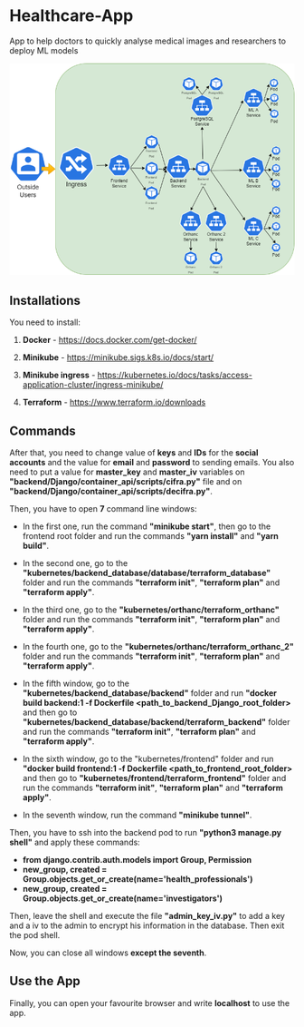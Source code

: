 # Healthcare-App
App to help doctors to quickly analyse medical images and researchers to deploy ML models

![App Architecture](./kubernetes_cluster.drawio.png "App Architecture")

## Installations

You need to install:

1. **Docker** - https://docs.docker.com/get-docker/
 
2. **Minikube** - https://minikube.sigs.k8s.io/docs/start/

3. **Minikube ingress** - https://kubernetes.io/docs/tasks/access-application-cluster/ingress-minikube/

4. **Terraform** - https://www.terraform.io/downloads

## Commands

After that, you need to change value of **keys** and **IDs** for the **social accounts** and the value for **email** and **password** to sending emails. You also need to put a value for **master_key** and **master_iv** variables on **"backend/Django/container_api/scripts/cifra.py"** file and on **"backend/Django/container_api/scripts/decifra.py"**.

Then, you have to open **7** command line windows:

- In the first one, run the command **"minikube start"**, then go to the frontend root folder and run the commands **"yarn install"** and **"yarn build"**.

- In the second one, go to the **"kubernetes/backend_database/database/terraform_database"** folder and run the commands **"terraform init"**, **"terraform plan"** and **"terraform apply"**.

- In the third one, go to the **"kubernetes/orthanc/terraform_orthanc"** folder and run the commands **"terraform init"**, **"terraform plan"** and **"terraform apply"**.

- In the fourth one, go to the **"kubernetes/orthanc/terraform_orthanc_2"** folder and run the commands **"terraform init"**, **"terraform plan"** and **"terraform apply"**.

- In the fifth window, go to the **"kubernetes/backend_database/backend"** folder and run **"docker build backend:1 -f Dockerfile <path_to_backend_Django_root_folder>** and then go to **"kubernetes/backend_database/backend/terraform_backend"** folder and run the commands **"terraform init"**, **"terraform plan"** and **"terraform apply"**.

- In the sixth window, go to the "kubernetes/frontend" folder and run **"docker build frontend:1 -f Dockerfile <path_to_frontend_root_folder>** and then go to **"kubernetes/frontend/terraform_frontend"** folder and run the commands **"terraform init"**, **"terraform plan"** and **"terraform apply"**.

- In the seventh window, run the command **"minikube tunnel"**.

Then, you have to ssh into the backend pod to run **"python3 manage.py shell"** and apply these commands:
- **from django.contrib.auth.models import Group, Permission**
- **new_group, created = Group.objects.get_or_create(name='health_professionals')**
- **new_group, created = Group.objects.get_or_create(name='investigators')**

Then, leave the shell and execute the file **"admin_key_iv.py"** to add a key and a iv to the admin to encrypt his information in the database. Then exit the pod shell.

Now, you can close all windows **except the seventh**.

## Use the App

Finally, you can open your favourite browser and write **localhost** to use the app.
